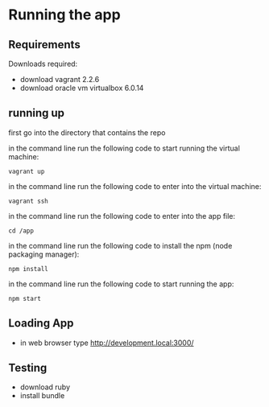 # Running the app

## Requirements
Downloads required:
- download vagrant 2.2.6
- download oracle vm virtualbox 6.0.14

## running up

first go into the directory that contains the repo

in the command line run the following code to start running the virtual machine:
```
vagrant up
```
in the command line run the following code to enter into the virtual machine:
```
vagrant ssh
```
in the command line run the following code to enter into the app file:
```
cd /app
```
in the command line run the following code to install the npm (node packaging manager):
```
npm install
```
in the command line run the following code to start running the app:
```
npm start
```

## Loading App

- in web browser type http://development.local:3000/

## Testing

- download ruby
- install bundle
